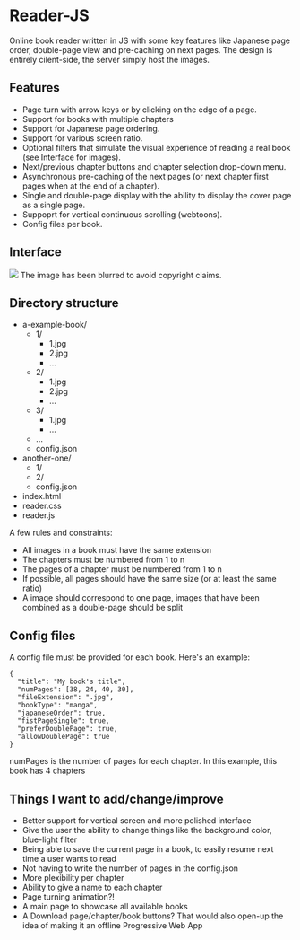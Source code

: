 # Reader-JS
Online book reader written in JS with some key features like Japanese page order, double-page view and pre-caching on next pages.
The design is entirely cilent-side, the server simply host the images.

## Features

- Page turn with arrow keys or by clicking on the edge of a page.
- Support for books with multiple chapters
- Support for Japanese page ordering.
- Support for various screen ratio.
- Optional filters that simulate the visual experience of reading a real book (see Interface for images).
- Next/previous chapter buttons and chapter selection drop-down menu.
- Asynchronous pre-caching of the next pages (or next chapter first pages when at the end of a chapter).
- Single and double-page display with the ability to display the cover page as a single page.
- Suppoprt for vertical continuous scrolling (webtoons).
- Config files per book.

## Interface
![](https://r-entries.com/etuliens/img/Reader/1.jpg)
The image has been blurred to avoid copyright claims.

## Directory structure
- a-example-book/
	- 1/
		- 1.jpg
		- 2.jpg
		- ...
	- 2/
		- 1.jpg
		- 2.jpg
		- ...
	- 3/
		- 1.jpg
		- ...
	- ...
	- config.json
- another-one/
	- 1/
	- 2/
	- config.json
- index.html
- reader.css
- reader.js

A few rules and constraints:
- All images in a book must have the same extension
- The chapters must be numbered from 1 to n
- The pages of a chapter must be numbered from 1 to n
- If possible, all pages should have the same size (or at least the same ratio)
- A image should correspond to one page, images that have been combined as a double-page should be split

## Config files
A config file must be provided for each book. Here's an example:

```
{
  "title": "My book's title",
  "numPages": [38, 24, 40, 30],
  "fileExtension": ".jpg",
  "bookType": "manga",
  "japaneseOrder": true,
  "fistPageSingle": true,
  "preferDoublePage": true,
  "allowDoublePage": true
}

```

numPages is the number of pages for each chapter. In this example, this book has 4 chapters

## Things I want to add/change/improve
- Better support for vertical screen and more polished interface
- Give the user the ability to change things like the background color, blue-light filter
- Being able to save the current page in a book, to easily resume next time a user wants to read
- Not having to write the number of pages in the config.json
- More plexibility per chapter
- Ability to give a name to each chapter
- Page turning animation?!
- A main page to showcase all available books
- A Download page/chapter/book buttons? That would also open-up the idea of making it an offline Progressive Web App
